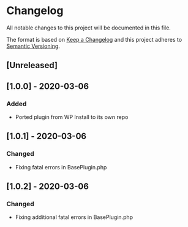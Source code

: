 # Changelog
All notable changes to this project will be documented in this file.

The format is based on [Keep a Changelog](http://keepachangelog.com/en/1.0.0/)
and this project adheres to [Semantic Versioning](http://semver.org/spec/v2.0.0.html).

## [Unreleased]

## [1.0.0] - 2020-03-06
### Added
- Ported plugin from WP Install to its own repo

## [1.0.1] - 2020-03-06
### Changed
- Fixing fatal errors in BasePlugin.php

## [1.0.2] - 2020-03-06
### Changed
- Fixing additional fatal errors in BasePlugin.php